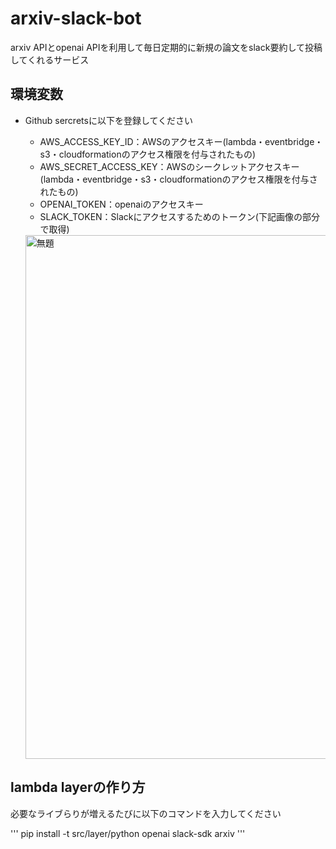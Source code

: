 # arxiv-slack-bot
arxiv APIとopenai APIを利用して毎日定期的に新規の論文をslack要約して投稿してくれるサービス


## 環境変数
- Github sercretsに以下を登録してください
  - AWS_ACCESS_KEY_ID：AWSのアクセスキー(lambda・eventbridge・s3・cloudformationのアクセス権限を付与されたもの)
  - AWS_SECRET_ACCESS_KEY：AWSのシークレットアクセスキー(lambda・eventbridge・s3・cloudformationのアクセス権限を付与されたもの)
  - OPENAI_TOKEN：openaiのアクセスキー
  - SLACK_TOKEN：Slackにアクセスするためのトークン(下記画像の部分で取得)
  
  <img width="838" alt="無題" src="https://user-images.githubusercontent.com/58076642/229334919-5a628c38-4ac9-4fe1-9ba9-b4a8a5e3cf7b.png">



## lambda layerの作り方  
必要なライブらりが増えるたびに以下のコマンドを入力してください

'''
pip install -t src/layer/python openai slack-sdk arxiv
'''
